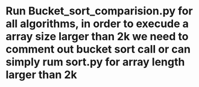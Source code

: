 # Run Bucket_sort_comparision.py for all algorithms, in order to execude a array size larger than 2k we need to comment out bucket sort call or can simply rum sort.py for array length larger than 2k
